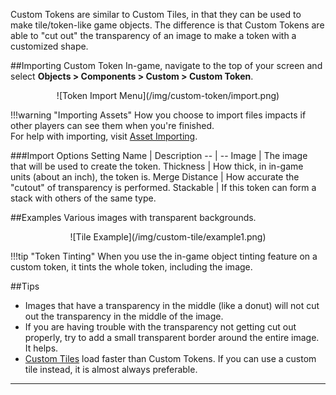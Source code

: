 Custom Tokens are similar to Custom Tiles, in that they can be used to make tile/token-like game objects. The difference is that Custom Tokens are able to "cut out" the transparency of an image to make a token with a customized shape.

##Importing Custom Token
In-game, navigate to the top of your screen and select **Objects > Components > Custom > Custom Token**.

<center>![Token Import Menu](/img/custom-token/import.png)</center>

!!!warning "Importing Assets"
    How you choose to import files impacts if other players can see them when you're finished.<br>For help with importing, visit [Asset Importing](asset-importing).

###Import Options
Setting Name | Description
-- | --
Image | The image that will be used to create the token.
Thickness | How thick, in in-game units (about an inch), the token is.
Merge Distance | How accurate the "cutout" of transparency is performed.
Stackable | If this token can form a stack with others of the same type.

##Examples
Various images with transparent backgrounds.
<center>![Tile Example](/img/custom-tile/example1.png)</center>

!!!tip "Token Tinting"
    When you use the in-game object tinting feature on a custom token, it tints the whole token, including the image.

##Tips
* Images that have a transparency in the middle (like a donut) will not cut out the transparency in the middle of the image.
* If you are having trouble with the transparency not getting cut out properly, try to add a small transparent border around the entire image. It helps.
* [Custom Tiles](custom-tile) load faster than Custom Tokens. If you can use a custom tile instead, it is almost always preferable.



---
